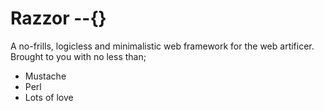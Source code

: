 # Razzor --{}
A no-frills, logicless and minimalistic web framework for the web artificer. Brought to you with no less than;
* Mustache
* Perl
* Lots of love
